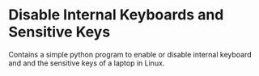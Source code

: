 # Disable Internal Keyboards and Sensitive Keys

Contains a simple python program to enable or disable internal keyboard and and the sensitive keys of a laptop in Linux.
